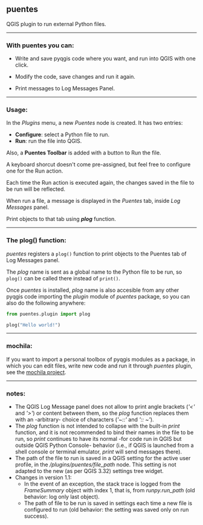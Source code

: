 ## puentes
QGIS plugin to run external Python files.

-----
### With puentes you can:

- Write and save pyqgis code where you want, and run into QGIS with one click.

- Modify the code, save changes and run it again.

- Print messages to Log Messages Panel.

----
### Usage:

In the _Plugins_ menu, a new _Puentes_ node is created. It has two entries: 
- **Configure**: select a Python file to run.
- **Run**: run the file into QGIS.

Also, a **Puentes Toolbar** is added with a button to Run the file.

A keyboard shorcut doesn't come pre-assigned, but feel free to configure one for the Run action.

Each time the Run action is executed again, the changes saved in the file to be run will be reflected.

When run a file, a message is displayed in the _Puentes_ tab, inside _Log Messages_ panel.

Print objects to that tab using **_plog_** function.

----
### The plog() function:

_puentes_ registers a `plog()` function to print objects to the Puentes tab of Log Messages panel.  

The _plog_ name is sent as a global name to the Python file to be run, so `plog()` can be called there instead of `print()`.

Once _puentes_ is installed, _plog_ name is also accesible from any other pyqgis code importing the _plugin_ module of _puentes_ package, so you can also do the following anywhere:

```python
from puentes.plugin import plog

plog("Hello world!")
```

----
### mochila:

If you want to import a personal toolbox of pyqgis modules as a package, in which you can edit files, write new code and run it through _puentes_ plugin, see the [mochila project](https://github.com/caprieldeluca/mochila).


----
### notes:

- The QGIS Log Message panel does not allow to print angle brackets (_'<'_ and _'>'_) or content between them, so the _plog_ function replaces them with an -arbitrary- choice of characters (_'~::'_ and _':: ~'_).
- The _plog_ function is not intended to collapse with the built-in _print_ function, and it is not recommended to bind their names in the file to be run, so _print_ continues to have its normal -for code run in QGIS but outside QGIS Python Console- behavior (i.e., if QGIS is launched from a shell console or terminal emulator, _print_ will send messages there).
- The path of the file to run is saved in a QGIS setting for the active user profile, in the _/plugins/puentes/file_path_ node. This setting is not adapted to the new (as per QGIS 3.32) settings tree widget.
- Changes in version 1.1:
  - In the event of an exception, the stack trace is logged from the _FrameSummary_ object with index 1, that is, from _runpy.run_path_ (old behavior: log only last object).
  - The path of file to be run is saved in settings each time a new file is configured to run (old behavior: the setting was saved only on run success).
